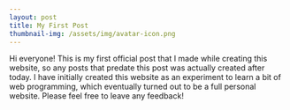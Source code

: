 ```yaml
---
layout: post
title: My First Post
thumbnail-img: /assets/img/avatar-icon.png
---
```


Hi everyone! This is my first official post that I made while creating this website, so any posts that predate this post was actually created after today. I have initially created this website as an experiment to learn a bit of web programming, which eventually turned out to be a full personal website. Please feel free to leave any feedback!